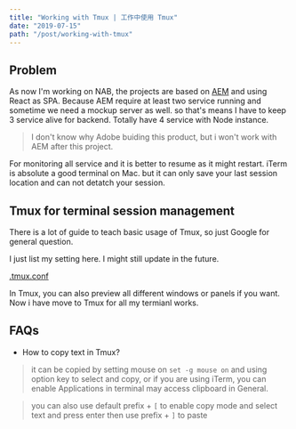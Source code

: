 ```yaml
---
title: "Working with Tmux | 工作中使用 Tmux"
date: "2019-07-15"
path: "/post/working-with-tmux"
---
```


## Problem

As now I'm working on NAB, the projects are based on [AEM](https://www.adobe.com/au/marketing/experience-manager.html) and using React as SPA. Because AEM require at least two service running and sometime we need a mockup server as well. so that's means I have to keep 3 service alive for backend. Totally have 4 service with Node instance.

> I don't know why Adobe buiding this product, but i won't work with AEM after this project.

For monitoring all service and it is better to resume as it might restart. iTerm is absolute a good terminal on Mac. but it can only save your last session location and can not detatch your session.

## Tmux for terminal session management

There is a lot of guide to teach basic usage of Tmux, so just Google for general question.

I just list my setting here. I might still update in the future.

[.tmux.conf](https://gist.github.com/mwonng/f1ac9cf0da07f0eb9264cc8bdf626d3e)

In Tmux, you can also preview all different windows or panels if you want. Now i have move to Tmux for all my termianl works.

## FAQs

- How to copy text in Tmux?
> it can be copied by setting mouse on `set -g mouse on` and using option key to select and copy, or if you are using iTerm, you can enable Applications in terminal may access clipboard in General.

> you can also use default prefix + `[` to enable copy mode and select text and press enter then use prefix + `]` to paste